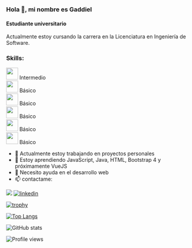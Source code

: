 ### Hola 👋, mi nombre es Gaddiel
#### Estudiante universitario


Actualmente estoy cursando la carrera en la Licenciatura en Ingeniería de Software.

<div>
  <h3>Skills:</h3>
  <div>
    <img height="32" width="32" src="https://cdn.jsdelivr.net/npm/simple-icons@v4/icons/java.svg" /> Intermedio
  </div>
  <div>
    <img height="32" width="32" src="https://unpkg.com/simple-icons@v4/icons/javascript.svg" /> Básico
  </div>
  <div>
    <img height="32" width="32" src="https://cdn.jsdelivr.net/npm/simple-icons@v4/icons/bootstrap.svg" /> Básico
  </div>
  <div>
    <img height="32" width="32" src="https://unpkg.com/simple-icons@v4/icons/html5.svg" /> Básico
  </div>
  <div>
    <img height="32" width="32" src="https://cdn.jsdelivr.net/npm/simple-icons@v4/icons/linux.svg" /> Básico
  </div>
  <div>
    <img height="32" width="32" src="https://unpkg.com/simple-icons@v4/icons/ubuntu.svg" /> Básico
  </div>
</div>
  

- 🔭 Actualmente estoy trabajando en proyectos personales 
- 🌱 Estoy aprendiendo JavaScript, Java, HTML, Bootstrap 4 y próximamente VueJS 
- 🤔 Necesito ayuda en el desarrollo web 
- 📫 contactame:


<img src='https://img.shields.io/badge/gmail-gaddielgomez15@gmail.com-red?style=for-the-badge&logo=gmail' > [<img src='https://img.shields.io/badge/Linkedin-Gaddiel%20G%C3%B3mez%20Jim%C3%A9nez-blue?style=for-the-badge&logo=linkedin' alt='linkedin' >](https://www.linkedin.com/in/gaddiel-gómez-jiménez-b66093196/)  

[![trophy](https://github-profile-trophy.vercel.app/?username=gadd-gj)](https://github.com/ryo-ma/github-profile-trophy)

[![Top Langs](https://github-readme-stats.vercel.app/api/top-langs/?username=gadd-gj)](https://github.com/anuraghazra/github-readme-stats)

![GitHub stats](https://github-readme-stats.vercel.app/api?username=gadd-gj&show_icons=true&count_private=true)  

![Profile views](https://gpvc.arturio.dev/gadd-gj)  
